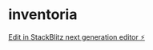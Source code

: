 # inventoria

[Edit in StackBlitz next generation editor ⚡️](https://stackblitz.com/~/github.com/mdvoid/inventoria)